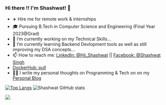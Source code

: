### Hi there !! I'm Shashwat! 👋

- ✈️ Hire me for remote work & internships
- 🎓 Pursuing B.Tech in Computer Science and Engineering (Final Year 2023@Grad)
- 🔭 I’m currently working on my Technical Skills...
- 🌱 I’m currently learning Backend Devlopment tools as well as still improving my DSA concepts...
- 📫 How to reach me: [LinkedIn: @Hii_Shashwat](https://www.linkedin.com/in/shashwatsing/) || [Facebook: @Shashwat Singh](https://www.facebook.com/shashwat.singh.12914216)
-  [DockerHub: pull](https://hub.docker.com/u/shashwat22/)
- ✍🏻 I write my personal thoughts on Programming & Tech on on my [Personal Blog](https://shashwatsingh71.medium.com/)



[![Top Langs](https://github-readme-stats.vercel.app/api/top-langs/?username=Shashwatsingh22)](https://github.com/Shashwatsingh22/github-readme-stats)
![Shashwat GitHub stats](https://github-readme-stats.vercel.app/api?username=Shashwatsingh22&show_icons=true&theme=radical)

[![](https://visitcount.itsvg.in/api?id=Shashwatsingh22&label=Profile%20Views&color=12&icon=5&pretty=true)](https://visitcount.itsvg.in)
